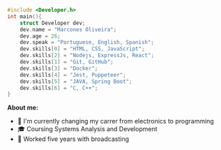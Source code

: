 ```C
#include <Developer.h>
int main(){
	struct Developer dev;
	dev.name = "Marcones Oliveira";
	dev.age = 26;
	dev.speak = "Portuguese, English, Spanish";
	dev.skills[0] = "HTML, CSS, JavaScript";
	dev.skills[2] = "Nodejs, ExpressJs, React";
	dev.skills[1] = "Git, GitHub";
	dev.skills[3] = "Docker";
	dev.skills[4] = "Jest, Puppeteer";
	dev.skills[5] = "JAVA, Spring Boot";
	dev.skills[6] = "C, C++";
}
```
**About me:**
- :dart: I'm currently changing my carrer from electronics to programming
- :mortar_board: Coursing Systems Analysis and Development
- :movie_camera: Worked five years with broadcasting
